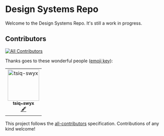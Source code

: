 # Design Systems Repo

Welcome to the Design Systems Repo. It's still a work in progress.

## Contributors

[![All Contributors](https://img.shields.io/badge/all_contributors-1-orange.svg?style=flat-square)](#contributors)

Thanks goes to these wonderful people ([emoji key](https://allcontributors.org/docs/en/emoji-key)):

<!-- ALL-CONTRIBUTORS-LIST:START - Do not remove or modify this section -->
<!-- prettier-ignore -->
<table><tr><td align="center"><a href="https://github.com/tsiq-swyx"><img src="https://avatars0.githubusercontent.com/u/35976578?v=4" width="100px;" alt="tsiq-swyx"/><br /><sub><b>tsiq-swyx</b></sub></a><br /><a href="#content-tsiq-swyx" title="Content">🖋</a></td></tr></table>

<!-- ALL-CONTRIBUTORS-LIST:END -->

This project follows the [all-contributors](https://github.com/all-contributors/all-contributors) specification. Contributions of any kind welcome!
